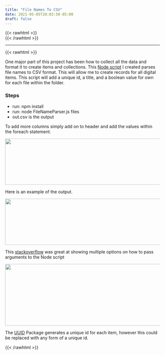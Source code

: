 ```yaml
---
title: "File Names To CSV"
date: 2021-05-05T20:03:58-05:00
draft: false
---
```

{{< rawhtml >}}
<br />
{{< /rawhtml >}}

***
{{< rawhtml >}}
<p> One major part of this project has been how to collect all the data and format it to create items and collections.  This <a href="https://github.com/katiewhelan/fileNameToCSV">Node script</a> I created  parses file names to CSV format. This will allow me to create records for all digital items. This script will add a unique id, a title, and a boolean value for own for each file within the folder.</p>

<h3>Steps</h3>
<ul>
<li>run: npm install</li>
<li>run: node FileNameParser.js files</li>
<li>out.csv is the output</li>
</ul>

<p>To add more columns simply add on to header and add the values within the foreach statement. </p>
<img src="/images/header.png" width="600" height="150" class="center">
<p>Here is an example of the output. </p>

<img src="/images/CSVFileOutput.png" width="600" height="150" class="center">
<!-- <img src="/images/ForEach.png"> -->

<p>This <a href="https://stackoverflow.com/questions/4351521/how-do-i-pass-command-line-arguments-to-a-node-js-program">stackoverflow</a> was great at showing multiple options on how to pass arguments to the Node script</p>

<img src="/images/PassFilePath.png" width="800" height="200" class="center">

<p>The <a href="
https://www.npmjs.com/package/uuid">UUID</a> Package generates a unique id for each item, however this could be replaced with any form of a unique id.</p>
{{< /rawhtml >}}
